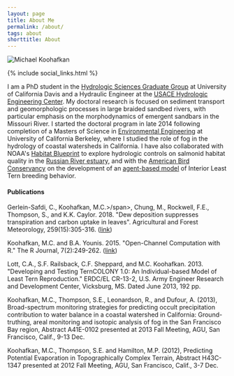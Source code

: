 ```yaml
---
layout: page
title: About Me
permalink: /about/
tags: about
shorttitle: About
---
```


![Michael Koohafkan](/images/mk3.jpg)
<div class="clearfix"></div>
{% include social_links.html %}

I am a PhD student in the 
[Hydrologic Sciences Graduate Group](http://hsgg.ucdavis.edu/) 
at University of California Davis and a Hydraulic Engineer at the 
[USACE Hydrologic Engineering Center](http://www.hec.usace.army.mil/). 
My doctoral research is focused on sediment 
transport and geomorphologic processes in large braided sandbed rivers,
with particular emphasis on the morphodynamics of emergent sandbars in the 
Missouri River. 
I started the doctoral program in late 2014 following completion of a 
Masters of Science in 
[Environmental Engineering](http://efmh.berkeley.edu) 
at University of California Berkeley, where I studied the role of fog in the 
hydrology of 
coastal watersheds in California. I have also collaborated with NOAA's 
[Habitat Blueprint](http://www.habitat.noaa.gov/habitatblueprint/) 
to explore hydrologic controls on salmonid habitat quality in the 
[Russian River estuary](http://www.scwa.ca.gov/russian-river-estuary/), 
and with the 
[American Bird Conservancy](https://abcbirds.org/) 
on the development of an 
[agent-based model](http://www.leasttern.org/) 
of Interior Least Tern breeding behavior. 

#### Publications

Gerlein-Safdi, C., <span class="red">Koohafkan, M.C.>/span>, Chung, M., Rockwell, F.E., Thompson, S., and K.K. Caylor. 2018. "Dew deposition suppresses transpiration and carbon uptake in leaves". Agricultural and Forest Meteorology, 259(15):305-316. ([link](https://authors.elsevier.com/c/1X7PtcFXJOkNl))

<span class="red">Koohafkan, M.C.</span> and B.A. Younis. 2015. "Open-Channel Computation with R." The R Journal, 7(2):249-262. ([link](https://journal.r-project.org/archive/2015-2/koohafkan-younis.pdf))

Lott, C.A., S.F. Railsback, C.F. Sheppard, and <span class="red">M.C. Koohafkan</span>. 2013. "Developing and Testing TernCOLONY 1.0: An Individual-based Model of Least Tern Reproduction." ERDC/EL CR-13-2, U.S. Army Engineer Research and Development Center, Vicksburg, MS. Dated June 2013, 192 pp.

<span class="red">Koohafkan, M.C.</span>, Thompson, S.E., Leonardson, R., and Dufour, A. (2013), Broad-spectrum monitoring strategies for predicting occult precipitation contribution to water balance in a coastal watershed in California: Ground-truthing, areal monitoring and isotopic analysis of fog in the San Francisco Bay region, Abstract A41E-0102 presented at 2013 Fall Meeting, AGU, San Francisco, Calif., 9-13 Dec.

<span class="red">Koohafkan, M.C.</span>, Thompson, S.E. and Hamilton, M.P. (2012), Predicting Potential Evaporation in Topographically Complex Terrain, Abstract H43C-1347 presented at 2012 Fall Meeting, AGU, San Francisco, Calif., 3-7 Dec.
